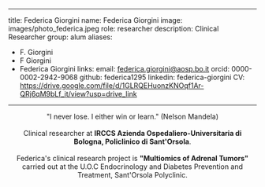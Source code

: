 --- 
 title: Federica Giorgini
 name: Federica Giorgini
 image: images/photo_federica.jpeg
 role: researcher
 description: Clinical Researcher
 group: alum 
 aliases: 
   - F. Giorgini
   - F Giorgini
   - Federica Giorgini
 links: 
   email: federica.giorgini@aosp.bo.it
   orcid: 0000-0002-2942-9068
   github: federica1295
   linkedin: federica-giorgini
   CV: https://drive.google.com/file/d/1GLRQEHuonzKNOqf1Ar-QRj6qM9bLf_it/view?usp=drive_link
 ---
  
 <center>"I never lose. I either win or learn." (Nelson Mandela)<br><br>Clinical researcher at <b>IRCCS Azienda Ospedaliero-Universitaria di Bologna, Policlinico di Sant'Orsola</b>. <br><br>Federica's clinical research project is <b>"Multiomics of Adrenal Tumors"</b> carried out at the U.O.C Endocrinology and Diabetes Prevention and Treatment, Sant'Orsola Polyclinic.</center>
